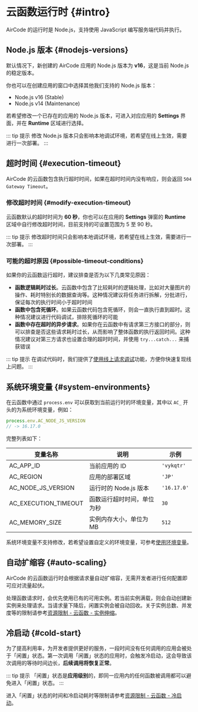 # 云函数运行时 {#intro}

AirCode 的运行时是 Node.js，支持使用 JavaScript 编写服务端代码并执行。

## Node.js 版本 {#nodejs-versions}

默认情况下，新创建的 AirCode 应用的 Node.js 版本为 **v16**，这是当前 Node.js 的稳定版本。

你也可以在创建应用的窗口中选择其他我们支持的 Node.js 版本：

- Node.js v16 (Stable)
- Node.js v14 (Maintenance)

<ACImage src="/_images/1671605611943.png" mode="light" />
<ACImage src="/_images/1671605636689.png" mode="dark" />

若希望修改一个已存在的应用的 Node.js 版本，可进入对应应用的 **Settings** 界面，并在 **Runtime** 区域进行选择。

<ACImage src="/_images/1671605783862.png" mode="light" />
<ACImage src="/_images/1671605834793.png" mode="dark" />

::: tip 提示
修改 Node.js 版本只会影响本地调试环境，若希望在线上生效，需要进行一次部署。
:::

## 超时时间 {#execution-timeout}

AirCode 的云函数包含执行超时时间，如果在超时时间内没有响应，则会返回 `504 Gateway Timeout`。

### 修改超时时间 {#modify-execution-timeout}

云函数默认的超时时间为 **60 秒**，你也可以在应用的 **Settings** 弹窗的 **Runtime** 区域中自行修改超时时间，目前支持的可设置范围为 5 至 90 秒。

<ACImage src="/_images/1671606050858.png" mode="light" />
<ACImage src="/_images/1671606088640.png" mode="dark" />

::: tip 提示
修改超时时间只会影响本地调试环境，若希望在线上生效，需要进行一次部署。
:::

### 可能的超时原因 {#possible-timeout-conditions}

如果你的云函数运行超时，建议排查是否为以下几类常见原因：

- **函数逻辑耗时过长**。云函数中包含了比较耗时的逻辑处理，比如对大量图片的操作、耗时特别长的数据查询等。这种情况建议将任务进行拆解，分批进行，保证每次的执行时间小于超时时间
- **函数中包含死循环**。如果云函数代码包含死循环，则会一直执行直到超时。这种情况建议进行代码调试，排除死循环的可能
- **函数中存在超时的异步请求**。如果你在云函数中有请求第三方接口的部分，则可以排查是否这些请求耗时过长，从而影响了整体函数的执行返回时间。这种情况建议对第三方请求也设置合理的超时时间，并使用 `try...catch...` 来捕获错误

::: tip 提示
在调试代码时，我们提供了[使用线上请求调试](/guide/functions/debug.html#使用线上请求调试)功能，方便你快速复现线上问题。
:::

## 系统环境变量 {#system-environments}

在云函数中通过 `process.env` 可以获取到当前运行时的环境变量，其中以 `AC_` 开头的为系统环境变量，例如：

```js
process.env.AC_NODE_JS_VERSION
// -> 16.17.0
```

完整列表如下：

| 变量名称 | 说明 | 示例 |
| ---- | ---- | ---- |
| AC_APP_ID | 当前应用的 ID | `'vykqtr'` |
| AC_REGION | 应用的部署区域 | `'JP'` |
| AC_NODE_JS_VERSION | 运行时的 Node.js 版本 | `'16.17.0'` |
| AC_EXECUTION_TIMEOUT | 函数运行超时时间，单位为秒 | `30` |
| AC_MEMORY_SIZE | 实例内存大小，单位为 MB | `512` |

系统环境变量不支持修改，若希望设置自定义的环境变量，可参考[使用环境变量](/guide/functions/env.html)。

## 自动扩缩容 {#auto-scaling}

AirCode 的云函数运行时会根据请求量自动扩缩容，无需开发者进行任何配置即可应对流量起伏。

处理函数请求时，会优先使用已有的可用实例。若当前实例满载，则会自动创建新实例来处理请求。当请求量下降后，闲置实例会被自动回收。关于实例总数、并发度等的限制请参考[资源限制 - 云函数 - 实例伸缩](/about/limits.html#instance-scaling)。

## 冷启动 {#cold-start}

为了提高利用率，为开发者提供更好的服务，一段时间没有任何调用的应用会被处于「闲置」状态。第一次调用「闲置」状态的应用时，会触发冷启动，这会导致该次调用的等待时间边长，**后续调用将恢复正常**。

::: tip 提示
「闲置」状态是**应用级别**的，即同一应用内的任何函数被调用都可以避免进入「闲置」状态。
:::

进入「闲置」状态的时间和冷启动耗时等限制请参考[资源限制 - 云函数 - 冷启动](/about/limits.html#cold-start)。
